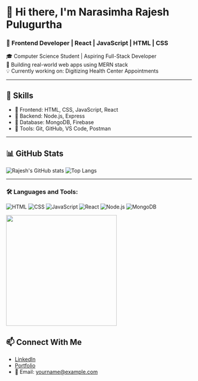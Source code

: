 # 👋 Hi there, I'm Narasimha Rajesh Pulugurtha

### 🌱 Frontend Developer | React | JavaScript | HTML | CSS  
🎓 Computer Science Student | Aspiring Full-Stack Developer  
🚀 Building real-world web apps using MERN stack  
💡 Currently working on: Digitizing Health Center Appointments  

---

## 🔧 Skills

- 🚀 Frontend: HTML, CSS, JavaScript, React
- 🧠 Backend: Node.js, Express
- 💾 Database: MongoDB, Firebase
- 🔧 Tools: Git, GitHub, VS Code, Postman

---

## 📊 GitHub Stats

![Rajesh's GitHub stats](https://github-readme-stats.vercel.app/api?username=PRajesh999&show_icons=true&theme=radical)
![Top Langs](https://github-readme-stats.vercel.app/api/top-langs/?username=PRajesh999&layout=compact&theme=radical)

---

### 🛠️ Languages and Tools:

![HTML](https://img.shields.io/badge/-HTML5-E34F26?logo=html5&logoColor=white&style=for-the-badge)
![CSS](https://img.shields.io/badge/-CSS3-1572B6?logo=css3&logoColor=white&style=for-the-badge)
![JavaScript](https://img.shields.io/badge/-JavaScript-F7DF1E?logo=javascript&logoColor=black&style=for-the-badge)
![React](https://img.shields.io/badge/-React-61DAFB?logo=react&logoColor=white&style=for-the-badge)
![Node.js](https://img.shields.io/badge/-Node.js-339933?logo=node.js&logoColor=white&style=for-the-badge)
![MongoDB](https://img.shields.io/badge/-MongoDB-47A248?logo=mongodb&logoColor=white&style=for-the-badge)

<img src="https://media.giphy.com/media/qgQUggAC3Pfv687qPC/giphy.gif" width="300"/>

## 📫 Connect With Me

- [LinkedIn](https://www.linkedin.com/in/yourprofile)
- [Portfolio](https://yourportfolio.com)
- 📧 Email: yourname@example.com

